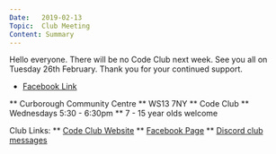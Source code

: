 ```yaml
---
Date:   2019-02-13
Topic:  Club Meeting
Content: Summary
---
```

Hello everyone.
There will be no Code Club next week. See you all on Tuesday 26th February. Thank you for your continued support.

* [Facebook Link](https://www.facebook.com/1481985248595237/posts/1912829772177447/)


** Curborough Community Centre
** WS13 7NY
** Code Club
** Wednesdays 5:30 - 6:30pm
** 7 - 15 year olds welcome

Club Links:
** [Code Club Website](https://lichfield-code-club.github.io/)
** [Facebook Page](https://www.facebook.com/LichfieldCoders)
** [Discord club messages](https://discord.gg/szz6xGK)
